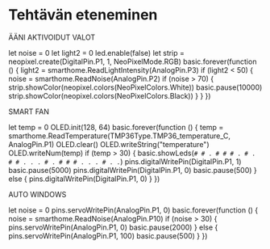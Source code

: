 # Tehtävän eteneminen
ÄÄNI AKTIVOIDUT VALOT

let noise = 0
let light2 = 0
led.enable(false)
let strip = neopixel.create(DigitalPin.P1, 1, NeoPixelMode.RGB)
basic.forever(function () {
    light2 = smarthome.ReadLightIntensity(AnalogPin.P3)
    if (light2 < 50) {
        noise = smarthome.ReadNoise(AnalogPin.P2)
        if (noise > 70) {
            strip.showColor(neopixel.colors(NeoPixelColors.White))
            basic.pause(10000)
            strip.showColor(neopixel.colors(NeoPixelColors.Black))
        }
    }
})

SMART FAN

let temp = 0
OLED.init(128, 64)
basic.forever(function () {
    temp = smarthome.ReadTemperature(TMP36Type.TMP36_temperature_C, AnalogPin.P1)
    OLED.clear()
    OLED.writeString("temperature")
    OLED.writeNum(temp)
    if (temp > 30) {
        basic.showLeds(`
            # # . # #
            # . # . #
            # . . . #
            . # # # .
            . . # . .
            `)
        pins.digitalWritePin(DigitalPin.P1, 1)
        basic.pause(5000)
        pins.digitalWritePin(DigitalPin.P1, 0)
        basic.pause(500)
    } else {
        pins.digitalWritePin(DigitalPin.P1, 0)
    }
})

AUTO WINDOWS

let noise = 0
pins.servoWritePin(AnalogPin.P1, 0)
basic.forever(function () {
    noise = smarthome.ReadNoise(AnalogPin.P10)
    if (noise > 30) {
        pins.servoWritePin(AnalogPin.P1, 0)
        basic.pause(2000)
    } else {
        pins.servoWritePin(AnalogPin.P1, 100)
        basic.pause(500)
    }
})
